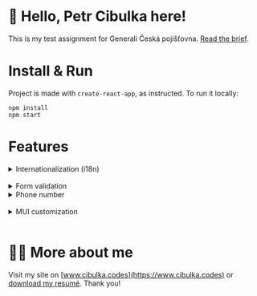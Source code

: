 # 👋 Hello, Petr Cibulka here!

This is my test assignment for Generali Česká pojišťovna. [Read the brief](https://github.com/cibulka/generali-test-form/tree/main/public/generali-brief.pdf).

# Install & Run

Project is made with `create-react-app`, as instructed. To run it locally:

```
npm install
npm start
```

# Features

<details>
    <summary>Internationalization (i18n)</summary>
    <br />

    Form contains language switcher, so it made sense to create localized version for each of the options. Each version is available on its respective link: `/cs`, `/en` and `/sk`. The base link is automatically redirected to the default language (which is Czech).

    The routing is handled by [react-router-dom](https://reactrouter.com/en/main).

    For the actual translation of the keys I use [react-i18next](https://react.i18next.com/), which is a fully type-safe solution. The dictionaries for the translations are placed in the `/i18N` folder as JSON files (which ensures the compatibility with external tools such as [Locize.com](https://locize.com)).

</details>

<br />

<details>
    <summary>Form validation</summary>
    <br />

    Validation of the form is handled by the [yup](https://github.com/jquense/yup) library that offers easy extension API and powerful TypeScript support.

</details>

<details>
    <summary>Phone number</summary>
    <br />

    Phone numbers are always a tricky thing to handle. 😊 Different phone-codes, different lengths, some people are used to adding non-numeric characters to them (such as pluses, brackets, etc.) and more.

    This is the compromise I've chosen:
    - The phone pattern is chosen by the language of the UI (both phone code and the length)
    - User input is masked to conventional formatting of the phone numbers (with phone code, plus and brackets) to remove ambiguity
    - Phone mask allows numeric characters only
    - Phone code is appended to the final value

    There are certain shortcomings with this solution:
    - User can not have different phone-codes than their chosen language version; For example users with Czech UI can not have British phone-code
    - User can use cell phone only (both Slovakia and UK have different lengths of landlines depending on the region)

    ... but I hope that for the purpose of the excercise this is enough. 😊

</details>

<br />

<details>
    <summary>MUI customization</summary>
    <br />

    The brief slightly adjusted the default color palette of MUI, namely:
    - Color of the submit button
    - Color of selected menu options

    The brief does not show all the possible states of the UI, so I've decided to adjust the MUI theme as I saw fit.

</details>

<br />

# 👨‍💻 More about me

Visit my site on [www.cibulka.codes](https://www.cibulka.codes) or [download my resumé](https://www.cibulka.codes/en/cv.pdf). Thank you!
